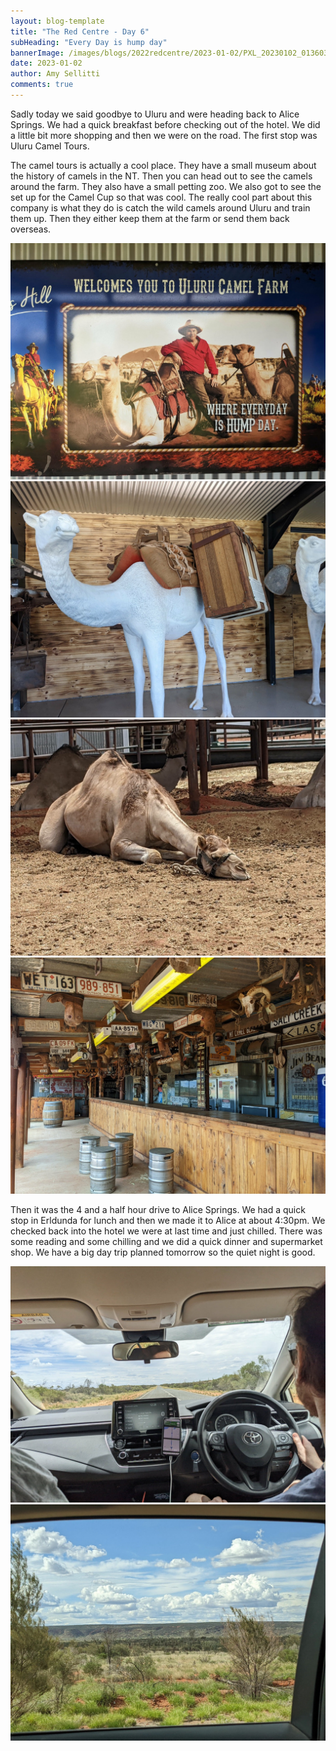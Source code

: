 ```yaml
---
layout: blog-template
title: "The Red Centre - Day 6"
subHeading: "Every Day is hump day"
bannerImage: /images/blogs/2022redcentre/2023-01-02/PXL_20230102_013603096.MP.jpg_compressed.JPEG
date: 2023-01-02
author: Amy Sellitti
comments: true
---
```


Sadly today we said goodbye to Uluru and were heading back to Alice Springs. We had a quick breakfast before checking out of the hotel. We did a little bit more shopping and then we were on the road. The first stop was Uluru Camel Tours.

The camel tours is actually a cool place. They have a small museum about the history of camels in the NT. Then you can head out to see the camels around the farm. They also have a small petting zoo. We also got to see the set up for the Camel Cup so that was cool. The really cool part about this company is what they do is catch the wild camels around Uluru and train them up. Then they either keep them at the farm or send them back overseas. 

<div class="center-image"><img src="/images/blogs/2022redcentre/2023-01-02/PXL_20230102_012717672.jpg_compressed.JPEG" /></div>
<div class="center-image"><img src="/images/blogs/2022redcentre/2023-01-02/PXL_20230102_012930848.jpg_compressed.JPEG" /></div>
<div class="center-image"><img src="/images/blogs/2022redcentre/2023-01-02/PXL_20230102_013603096.MP.jpg_compressed.JPEG" /></div>
<div class="center-image"><img src="/images/blogs/2022redcentre/2023-01-02/PXL_20230102_013338178.MP.jpg_compressed.JPEG" /></div>

Then it was the 4 and a half hour drive to Alice Springs. We had a quick stop in Erldunda for lunch and then we made it to Alice at about 4:30pm. We checked back into the hotel we were at last time and just chilled. There was some reading and some chilling and we did a quick dinner and supermarket shop. We have a big day trip planned tomorrow so the quiet night is good. 

<div class="center-image"><img src="/images/blogs/2022redcentre/2023-01-02/PXL_20230102_025832151.jpg_compressed.JPEG" /></div>
<div class="center-image"><img src="/images/blogs/2022redcentre/2023-01-02/PXL_20230102_063256378.jpg_compressed.JPEG" /></div>

